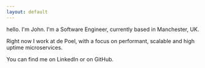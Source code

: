 ```yaml
---
layout: default
---
```


hello.
I'm John. I'm a Software Engineer, currently based in Manchester, UK.

Right now I work at de Poel, with a focus on performant, scalable and high uptime microservices.

You can find me on LinkedIn or on GitHub.
